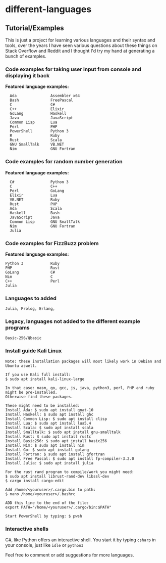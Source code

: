 # different-languages
## Tutorial/Examples

This is just a project for learning various languages and their syntax and tools, over the years I have seen various questions about these things on Stack Overflow and Reddit and I thought I'd try my hand at generating a bunch of examples.

### Code examples for taking user input from console and displaying it back

**Featured language examples:**
```
  Ada               Assembler x64
  Bash              FreePascal
  C                 C#
  C++               Elixir
  GoLang            Haskell
  Java              JavaScript
  Common Lisp       Lua
  Perl              PHP
  PowerShell        Python 3
  R                 Ruby
  Rust              Scala
  GNU SmallTalk     VB.NET    
  Nim               GNU Fortran
```

### Code examples for random number generation

**Featured language examples:**
```
  C#                Python 3
  C                 C++
  Perl              GoLang
  Elixir            Lua
  VB.NET            Ruby
  Rust              PHP
  Ada               Scala
  Haskell           Bash
  JavaScript        Java
  Common Lisp       GNU SmallTalk
  Nim               GNU Fortran
  Julia
```

### Code examples for FizzBuzz problem

**Featured language examples:**
```
Python 3            Ruby
PHP                 Rust
GoLang              C#
Nim                 C
C++                 Perl
Julia
```

### Languages to added
```
Julia, Prolog, Erlang,
```

### Legacy, languages not added to the different example programs
```
Basic-256/Qbasic
```

### Install guide Kali Linux
```
Note: these installation packages will most likely work in Debian and Ubuntu aswell.

If you use Kali full install:
$ sudo apt install kali-linux-large

In that case: nasm, go, gcc, js, java, python3, perl, PHP and ruby might be pre-installed.
Otherwise find these packages.

These might need to be installed:
Install Ada: $ sudo apt install gnat-10
Install Haskell: $ sudo apt install ghc
Install Common Lisp: $ sudo apt install clisp
Install Lua: $ sudo apt install lua5.4
Install Scala: $ sudo apt install scala
Install Smalltalk: $ sudo apt install gnu-smalltalk
Install Rust: $ sudo apt install rustc
Install Basic256: $ sudo apt install basic256
Install Nim: $ sudo apt install nim
Install Go: $ sudo apt install golang
Install Fortran: $ sudo apt install gfortran
Install Free Pascal: $ sudo apt install fp-compiler-3.2.0
Install Julia: $ sudo apt install julia

For the rust rand program to compile/work you might need:
$ sudo apt install librust-rand-dev libssl-dev
$ cargo install cargo-edit

Add /home/<youruser>/.cargo.bin to path:
$ nano /home/<youruser>/.bashrc

ADD this line to the end of the file:
export PATH="/home/<youruser>/.cargo/bin:$PATH"

Start PowerShell by typing: $ pwsh

```
### Interactive shells
C#, like Python offers an interactive shell. You start it by typing `csharp` in your console, just like `idle` or `python3`

Feel free to comment or add suggestions for more languages.
